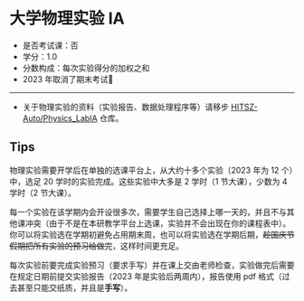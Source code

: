 # 大学物理实验 IA

- 是否考试课：否
- 学分：1.0
- 分数构成：每次实验得分的加权之和
- 2023 年取消了期末考试🤣

---

- 关于物理实验的资料（实验报告、数据处理程序等）请移步 [HITSZ-Auto/Physics_LabIA](https://github.com/HITSZ-Auto/Physics_LabIA) 仓库。

## Tips

物理实验需要开学后在单独的选课平台上，从大约十多个实验（2023 年为 12 个）中，选足 20 学时的实验完成。这些实验中大多是 2 学时（1 节大课），少数为 4 学时（2 节大课）。

每一个实验在该学期内会开设很多次，需要学生自己选择上哪一天的，并且不与其他课冲突（由于不是在本研教学平台上选课，实验并不会出现在你的课程表中）。你可以将实验选在学期初避免占用期末周，也可以将实验选在学期后期，~~趁国庆节假期把所有实验的预习给做完~~，这样时间更充足。

每次实验前要完成实验预习（要求手写）并在课上交由老师检查，实验做完后需要在规定日期前提交实验报告（2023 年是实验后两周内），报告使用 pdf 格式（过去甚至只能交纸质，并且是**手写**）。

